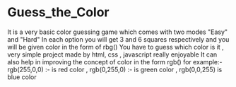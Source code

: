 # Guess_the_Color
It is a very basic color guessing game which comes with two modes "Easy" and "Hard" 
In each option you will get 3 and 6 squares respectively and you will be given color in the form of rbg() 
You have to guess which color is it ,  very simple project made by html, css , javascript really enjoyable 
It can also help in improving the concept of color in the form rgb()
for example:- rgb(255,0,0) :- is red color , rgb(0,255,0) :- is green color , rgb(0,0,255) is blue color
